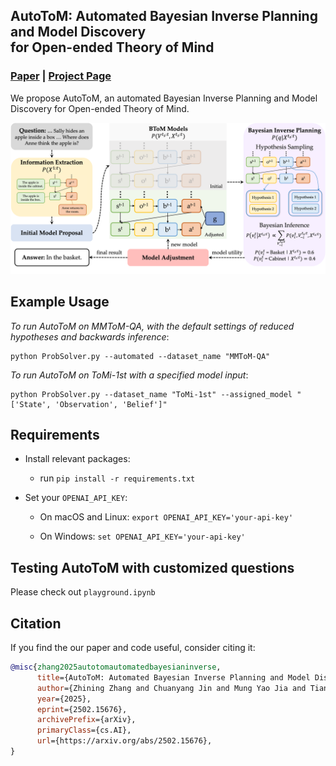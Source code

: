 ## AutoToM: Automated Bayesian Inverse Planning and Model Discovery<br>for Open-ended Theory of Mind
### [Paper](https://arxiv.org/abs/2502.15676) | [Project Page](https://chuanyangjin.com/AutoToM)

We propose AutoToM, an automated Bayesian Inverse Planning and Model Discovery for Open-ended Theory of Mind. 

![intro](visuals/intro.png)

## Example Usage

*To run AutoToM on MMToM-QA, with the default settings of reduced hypotheses and backwards inference*: 

    python ProbSolver.py --automated --dataset_name "MMToM-QA"

*To run AutoToM on ToMi-1st with a specified model input*: 

    python ProbSolver.py --dataset_name "ToMi-1st" --assigned_model "['State', 'Observation', 'Belief']"

## Requirements

- Install relevant packages:
    - run
    ``
        pip install -r requirements.txt
    ``
- Set your `OPENAI_API_KEY`:

    - On macOS and Linux:
    `export OPENAI_API_KEY='your-api-key'`
    
    - On Windows: `set OPENAI_API_KEY='your-api-key'`

## Testing AutoToM with customized questions

Please check out ``playground.ipynb``

## Citation

If you find the our paper and code useful, consider citing it:

```bibtex
@misc{zhang2025autotomautomatedbayesianinverse,
      title={AutoToM: Automated Bayesian Inverse Planning and Model Discovery for Open-ended Theory of Mind}, 
      author={Zhining Zhang and Chuanyang Jin and Mung Yao Jia and Tianmin Shu},
      year={2025},
      eprint={2502.15676},
      archivePrefix={arXiv},
      primaryClass={cs.AI},
      url={https://arxiv.org/abs/2502.15676}, 
}
```
